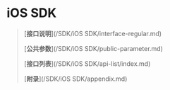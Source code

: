 # iOS SDK

> [**接口说明**](/SDK/iOS SDK/interface-regular.md)
>
> [**公共参数**](/SDK/iOS SDK/public-parameter.md)
>
> [**接口列表**](/SDK/iOS SDK/api-list/index.md)
>
> [**附录**](/SDK/iOS SDK/appendix.md)




